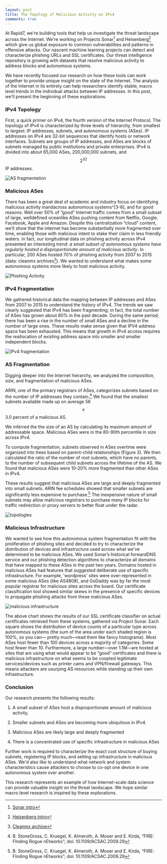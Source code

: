 ```yaml
---
layout: post
title: The Topology of Malicious Activity on IPv4
comments: true
---
```


At Rapid7, we're building tools that help us investigate the threat landscape across the Internet. We're working on Projects Sonar[^1] and Heisenberg[^2] which give us global exposure to common vulnerabilities and patterns in offensive attacks. Our nascent machine learning projects can detect and characterize phishing URLs and SSL certificates. Our threat intelligence repository is growing with datasets that resolve malicious activity to address blocks and autonomous systems.

We have recently focused our research on how these tools can work together to provide unique insight on the state of the Internet. The analysis of the Internet in its entirety can help researchers identify stable, macro level trends in the individual attacks between IP addresses. In this post, we'll present the beginning of these explorations.

### IPv4 Topology
First, a quick primer on IPv4, the fourth version of the Internet Protocol. The topology of IPv4 is characterized by three levels of hierarchy, from smallest to largest: IP addresses, subnets, and autonomous systems (ASes). IP addresses on IPv4 are 32-bit sequences that identify hosts or network interfaces. Subnets are groups of IP addresses, and ASes are blocks of subnets managed by public institutions and private enterprises. IPv4 is divided into about 65,000 ASes, 200,000,000 subnets, and $$2^{32}$$ IP addresses.

![AS fragmentation](http://pegasos1.github.io/public/20160215/fig3.png)


### Malicious ASes
There has been a great deal of academic and industry focus on identifying malicious activity in­andacross
autonomous systems^[3-6], and for good reasons. Well over 50% of “good” Internet traffic comes
from a small subset of large, well­defined ocean­like ASes pushing content from Netflix, Google,
Facebook, Apple and Amazon. Despite this centralization “cloud” content, we’ll show that the internet
has become substantially more fragmented over time, enabling those with malicious intent to stake their
claim in less friendly waters. In fact, our longitudinal data on phishing activity across IPv4 presented an
interesting trend: *a small subset of autonomous systems have regularly hosted a disproportionate
amount of malicious activity*. In particular, 200 ASes hosted 70% of phishing activity from 2007 to 2015
(data: cleanmx archives[^7]). We wanted to understand what makes some autonomous systems more
likely to host malicious activity.


![Phishing Activity](http://pegasos1.github.io/public/20160215/fig1.png)


### IPv4 Fragmentation

We gathered historical data the mapping between IP addresses and ASes from 2007 to 2015 to understand the history of IPv4. The trends we saw clearly suggested that IPv4 has been fragmenting; in fact, the total number of ASes has grown about 60% in the past decade. During the same period, there has been a rise in the number of small ASes and a decline in the number of large ones. These results make sense given that IPV4 address space has been exhausted. This means that growth in IPv4 access requires the reallocation of existing address space into smaller and smaller independent blocks.


![IPv4 fragmentation](http://pegasos1.github.io/public/20160215/fig2.png)

### AS Fragmentation

Digging deeper into the Internet hierarchy, we analyzed the composition, size, and fragmentation of malicious ASes.

ARIN, one of the primary registrars of ASes, categorizes subnets based on the number of IP addresses they contain.[^4] We found that the smallest subnets available made up on average 56 $$\pm$$ 3.0 percent of a malicious AS.

We inferred the the size of an AS by calculating its maximum amount of addressable space. Malicious ASes were in the 80-90th percentile in size across IPv4.  

To compute fragmentation, subnets observed in ASes overtime were organized into trees based on parent-child relationships (Figure 3). We then calculated the ratio of the number of root subnets, which have no parents, to the number of subsequent child subnets across the lifetime of the AS. We found that malicious ASes were 10-20% more fragmented than other ASes in IPv4.

These results suggest that malicious ASes are large and deeply fragmented into small subnets. ARIN fee schedules showed that smaller subnets are significantly less expensive to purchase.[^4] The inexpensive nature of small subnets may allow malicious registrars to purchase many IP blocks for traffic redirection or proxy servers to better float under the radar.


![topologies](http://pegasos1.github.io/public/20160215/fig5.png)


### Malicious Infrastructure

We wanted to see how this autonomous system fragmentation fit with the proliferation of phishing sites
and decided to try to characterize the distribution of devices and infrastructure used across what we've
determined to be malicious ASes. We used Sonar’s historical forward­DNS service and our phishing
detection algorithms to characterize all domains that have mapped to these ASes in the past two years. Domains hosted in malicious ASes had features that suggested deliberate use of specific infrastructure. For example, 'wordpress' sites were over-represented in some malicious ASes (like AS4808), and GoDaddy was by far the most popular registrar for malicious sites across the board. Our certificate classification tool showed similar skews in the presence of specific devices to propagate phishing attacks from these malicious ASes.

![malicious infrastructure](http://pegasos1.github.io/public/20160215/fig4.png)

The above chart shows the results of our SSL certificate classifier on actual certificates retrieved from these
systems, gathered via Project Sonar. Each square shows the distribution of device counts of a particular
type across autonomous systems (the sum of the area under each shaded region is 100%, so you can—
pretty much—read them like fancy histograms). Most ASes host fewer than 100 devices across a majority of categories.
Some host fewer than 10. Furthermore, a large number—over 1.1M—are hosted at sites that are using what would
appear to be “good” certificates and there is malicious infrastructure on what seems to be co­opted legitimate services/devices such as printer cams and VPN/firewall gateways. This means attackers are usurping AS resources
while standing up their own infrastructure.

### Conclusion

 Our research presents the following results:

  1) A small subset of ASes host a disproportionate amount of malicious activity.

  2) Smaller subnets and ASes are becoming more ubiquitous in IPv4.

  3) Malicious ASes are likely large and deeply fragmented

  4) There is a concentrated use of specific infrastructure in malicious ASes


Further work is required to characterize the exact cost structure of buying subnets, registering IP blocks, and setting up infrastructure in malicious ASes. We'd also like to understand what network and system characteristics
cause attackers to choose to co-­opt one device in one autonomous system over another.

This research represents an example of how Internet-scale data science can provide valuable insight on the threat landscape. We hope similar macro level research is inspired by these explorations.       


[^1]:[Sonar intro](https://sonar.labs.rapid7.com/)
[^2]:[Heisenberg intro](https://community.rapid7.com/community/infosec/blog/2016/01/05/12-days-of-haxmas-beginner-threat-intelligence-with-honeypots)
[^3]:G. C. M. Moura, R. Sadre and A. Pras, _Internet Bad Neighborhoods: The spam case,“_ Network
and Service Management (CNSM), 2011 7th International Conference on, Paris, 2011, pp. 1­8.
[^4]:B. Stone­Gross, C. Kruegel, K. Almeroth, A. Moser and E. Kirda, “FIRE: FInding Rogue nEtworks”;
doi: 10.1109/ACSAC.2009.29
[^5]:C. A. Shue, A. J. Kalafut and M. Gupta, “Abnormally Malicious Autonomous Systems and Their
Internet Connectivity,”; doi: 10.1109/TNET.2011.2157699
[^6]:A. J. Kalafut, C. A. Shue and M. Gupta, “Malicious Hubs: Detecting Abnormally Malicious
Autonomous Systems,”; doi: 10.1109/INFCOM.2010.5462220
[^7]:[Cleanmx archive](http://cleanmx.org)
[^8]:[ARIN fee schedules](https://www.arin.net/fees/fee_schedule.html)
